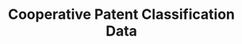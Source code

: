 ---
bigquery: https://console.cloud.google.com/bigquery?p=patents-public-data&d=cpc&page=dataset
citation: '“Cooperative Patent Classification” by the EPO and USPTO, for public use. '
contributors: EPO, USPTO
cost: None
description: Cooperative Patent Classification Data contains the scheme and definitions
  of the Cooperative Patent Classification system for classifying patent documents.
  The CPC is the result of a partnership between the EPO and the USPTO in their joint
  effort to develop a common, internationally compatible classification system for
  technical documents, in particular patent publications, which will be used by both
  offices in the patent granting process
documentation: https://www.cooperativepatentclassification.org/cpcSchemeAndDefinitions
last_edit: 04/05/2022, 22:43:08
location: https://www.cooperativepatentclassification.org/index
maintained_by: USPTO, EPO
schema_fields:
- child_groups
- synonyms
- level
- breakdownCode
- limitingReferences
- status
- residualReferences
- dateRevised
- notAllocatable
- title_part
- informativeReferences
- sizeCache
- titlePart
- symbol
- date_revised
- additional_only
- applicationReferences
- not_allocatable
- children
- childGroups
- residual_references
- definition
- breakdown_code
- ipc_concordant
- title_full
- parents
- titleFull
- limiting_references
- application_references
- informative_references
- glossary
- ipcConcordant
shortname: cooperative_patent_classification
tags:
- patents
- science
title: Cooperative Patent Classification Data
uuid: 984374a7-16e9-4b35-9445-458daceb01bf
---
